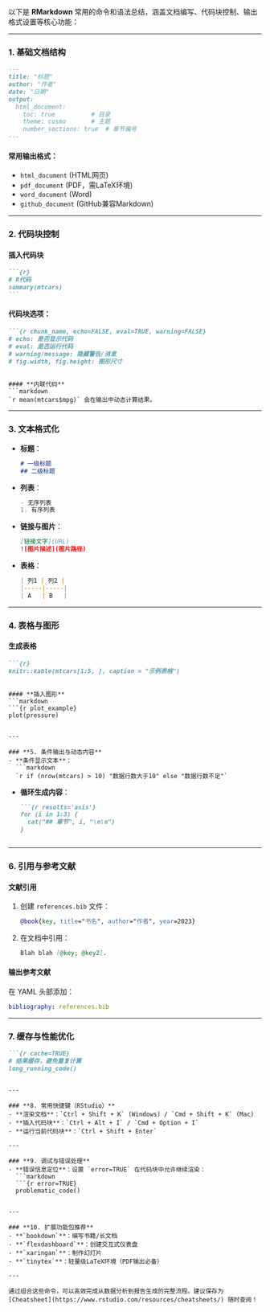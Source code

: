以下是 **RMarkdown** 常用的命令和语法总结，涵盖文档编写、代码块控制、输出格式设置等核心功能：

---

### **1. 基础文档结构**
```markdown
---
title: "标题"
author: "作者"
date: "日期"
output: 
  html_document: 
    toc: true          # 目录
    theme: cosmo       # 主题
    number_sections: true  # 章节编号
---
```

#### **常用输出格式**：
- `html_document` (HTML网页)
- `pdf_document` (PDF，需LaTeX环境)
- `word_document` (Word)
- `github_document` (GitHub兼容Markdown)

---

### **2. 代码块控制**
#### **插入代码块**
````markdown
```{r}
# R代码
summary(mtcars)
```
````

#### **代码块选项**：
```markdown
```{r chunk_name, echo=FALSE, eval=TRUE, warning=FALSE}
# echo: 是否显示代码
# eval: 是否运行代码
# warning/message: 隐藏警告/消息
# fig.width, fig.height: 图形尺寸
```
```

#### **内联代码**
```markdown
`r mean(mtcars$mpg)` 会在输出中动态计算结果。
```

---

### **3. 文本格式化**
- **标题**：
  ```markdown
  # 一级标题
  ## 二级标题
  ```
- **列表**：
  ```markdown
  - 无序列表
  1. 有序列表
  ```
- **链接与图片**：
  ```markdown
  [链接文字](URL)
  ![图片描述](图片路径)
  ```
- **表格**：
  ```markdown
  | 列1 | 列2 |
  |-----|-----|
  | A   | B   |
  ```

---

### **4. 表格与图形**
#### **生成表格**
```markdown
```{r}
knitr::kable(mtcars[1:5, ], caption = "示例表格")
```
```

#### **插入图形**
```markdown
```{r plot_example}
plot(pressure)
```
```

---

### **5. 条件输出与动态内容**
- **条件显示文本**：
  ```markdown
  `r if (nrow(mtcars) > 10) "数据行数大于10" else "数据行数不足"`
  ```
- **循环生成内容**：
  ```markdown
  ```{r results='asis'}
  for (i in 1:3) {
    cat("## 章节", i, "\n\n")
  }
  ```
  ```

---

### **6. 引用与参考文献**
#### **文献引用**
1. 创建 `references.bib` 文件：
   ```bibtex
   @book{key, title="书名", author="作者", year=2023}
   ```
2. 在文档中引用：
   ```markdown
   Blah blah [@key; @key2].
   ```

#### **输出参考文献**
在 YAML 头部添加：
```yaml
bibliography: references.bib
```

---

### **7. 缓存与性能优化**
```markdown
```{r cache=TRUE}
# 结果缓存，避免重复计算
long_running_code()
```
```

---

### **8. 常用快捷键（RStudio）**
- **渲染文档**：`Ctrl + Shift + K` (Windows) / `Cmd + Shift + K` (Mac)
- **插入代码块**：`Ctrl + Alt + I` / `Cmd + Option + I`
- **运行当前代码块**：`Ctrl + Shift + Enter`

---

### **9. 调试与错误处理**
- **错误信息定位**：设置 `error=TRUE` 在代码块中允许继续渲染：
  ```markdown
  ```{r error=TRUE}
  problematic_code()
  ```
  ```

---

### **10. 扩展功能包推荐**
- **`bookdown`**：编写书籍/长文档
- **`flexdashboard`**：创建交互式仪表盘
- **`xaringan`**：制作幻灯片
- **`tinytex`**：轻量级LaTeX环境（PDF输出必备）

---

通过组合这些命令，可以高效完成从数据分析到报告生成的完整流程。建议保存为 [Cheatsheet](https://www.rstudio.com/resources/cheatsheets/) 随时查阅！
